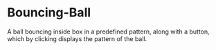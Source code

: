 # Bouncing-Ball
A ball bouncing inside box in a predefined pattern, along with a button, which by clicking displays the pattern of the ball.
